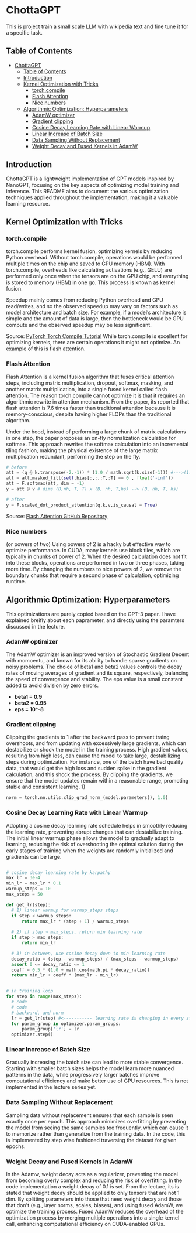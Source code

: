 # ChottaGPT

This is project train a small scale LLM with wikipedia text and fine tune it for a specific task. 


## Table of Contents
- [ChottaGPT](#chottagpt)
  - [Table of Contents](#table-of-contents)
  - [Introduction](#introduction)
  - [Kernel Optimization with Tricks](#kernel-optimization-with-tricks)
    - [torch.compile](#torchcompile)
    - [Flash Attention](#flash-attention)
    - [Nice numbers](#nice-numbers)
  - [Algorithmic Optimization: Hyperparameters](#algorithmic-optimization-hyperparameters)
    - [AdamW optimizer](#adamw-optimizer)
    - [Gradient clipping](#gradient-clipping)
    - [Cosine Decay Learning Rate with Linear Warmup](#cosine-decay-learning-rate-with-linear-warmup)
    - [Linear Increase of Batch Size](#linear-increase-of-batch-size)
    - [Data Sampling Without Replacement](#data-sampling-without-replacement)
    - [Weight Decay and Fused Kernels in AdamW](#weight-decay-and-fused-kernels-in-adamw)

## Introduction

ChottaGPT is a lightweight implementation of GPT models inspired by NanoGPT, focusing on the key aspects of optimizing model training and inference. This README aims to document the various optimization techniques applied throughout the implementation, making it a valuable learning resource.


## Kernel Optimization with Tricks
### torch.compile
torch.compile performs kernel fusion, optimizing kernels by reducing Python overhead. Without torch.compile, operations would be performed multiple times on the chip and saved to GPU memory (HBM). With torch.compile, overheads like calculating activations (e.g., GELU) are performed only once when the tensors are on the GPU chip, and everything is stored to memory (HBM) in one go. This process is known as kernel fusion.

Speedup mainly comes from reducing Python overhead and GPU read/writes, and so the observed speedup may vary on factors such as model architecture and batch size. For example, if a model’s architecture is simple and the amount of data is large, then the bottleneck would be GPU compute and the observed speedup may be less significant.
   
Source: [PyTorch Torch Compile Tutorial](https://pytorch.org/tutorials/intermediate/torch_compile_tutorial.html)
While torch.compile is excellent for optimizing kernels, there are certain operations it might not optimize. An example of this is flash attention.

### Flash Attention
Flash Attention is a kernel fusion algorithm that fuses critical attention steps, including matrix multiplication, dropout, softmax, masking, and another matrix multiplication, into a single fused kernel called flash attention. The reason torch.compile cannot optimize it is that it requires an algorithmic rewrite in attention mechanism. From the paper, its reported that flash attention is 7.6 times faster than traditional attention because it is memory-conscious, despite having higher FLOPs than the traditional algorithm.

Under the hood, instead of performing a large chunk of matrix calculations in one step, the paper proposes an on-fly normalization calculation for softmax. This approach rewrites the softmax calculation into an incremental tiling fashion, making the physical existence of the large matrix multiplication redundant, performing the step on the fly. 
   ```python 
   # before 
   att = (q @ k.transpose(-2.-1)) * (1.0 / math.sqrt(k.size(-1))) #--->(1) 
   att = att.masked_fill(self.bias[:,:,:T,:T] == 0 , float('-inf'))
   att = F.softmax(att, dim = -1)
   y = att @ v # dims (B,nh, T, T) x (B, nh, T,hs) --> (B, nh, T, hs)

   # after
   y = F.scaled_dot_product_attention(q,k,v,is_causal = True)
   
   ```
Source: [Flash Attention GitHub Repository](https://github.com/Dao-AILab/flash-attention)


### Nice numbers
(or powers of two) Using powers of 2 is a hacky but effective way to optimize performance. In CUDA, many kernels use block tiles, which are typically in chunks of power of 2. When the desired calculation does not fit into these blocks, operations are performed in two or three phases, taking more time. By changing the numbers to nice powers of 2, we remove the boundary chunks that require a second phase of calculation, optimizing runtime.



## Algorithmic Optimization: Hyperparameters

This optimizations are purely copied based on the GPT-3 paper. I have explained breifly about each paprameter, and directly using the paramters discussed in the lecture.  

### AdamW optimizer 
The AdamW optimizer is an improved version of Stochastic Gradient Decent with momoentu, and known for its ability to handle sparse gradients on noisy problems. The choice of beta1 and beta2 values controls the decay rates of moving averages of gradient and its square, respectively, balancing the speed of convergence and stability. The eps value is a small constant added to avoid division by zero errors.

- **beta1 = 0.9**
- **beta2 = 0.95**
- **eps = 10^-8**

### Gradient clipping
 Clipping the gradients to 1 after the backward pass to prevent traing overshoots, and from updating with excessively large gradients, which can destabilize or shock the model in the training process. High gradient values, resulting from high loss, can cause the model to take large, destabilizing steps during optimization. For instance, one of the batch have bad quality data, that would get the high loss and sudden spike in the gradient calculation, and this shock the process. By clipping the gradients, we ensure that the model updates remain within a reasonable range, promoting stable and consistent learning.
1) 
```python
norm = torch.nn.utils.clip_grad_norm_(model.parameters(), 1.0)
```

### Cosine Decay Learning Rate with Linear Warmup
Adopting a cosine decay learning rate schedule helps in smoothly reducing the learning rate, preventing abrupt changes that can destabilize training. The initial linear warmup phase allows the model to gradually adapt to learning, reducing the risk of overshooting the optimal solution during the early stages of training when the weights are randomly initialized and gradients can be large.

```python

# cosine decay learning rate by karpathy
max_lr = 3e-4
min_lr = max_lr * 0.1
warmup_steps = 10
max_steps = 50

def get_lr(step):
  # 1) linear warmup for warmup_steps steps
  if step < warmup_steps:
      return max_lr * (step + 1) / warmup_steps
  
  # 2) if step > max_steps, return min learning rate
  if step > max_steps:
      return min_lr

  # 3) in between, use cosine decay down to min learning rate
  decay_ratio = (step - warmup_steps) / (max_steps - warmup_steps)
  assert 0 <= decay_ratio <= 1
  coeff = 0.5 * (1.0 + math.cos(math.pi * decay_ratio))
  return min_lr + coeff * (max_lr - min_lr)


# in training loop
for step in range(max_steps):
  # code 
  # code
  # backward, and norm
  lr = get_lr(step) #<----------- learning rate is changing in every step
  for param_group in optimizer.param_groups:
      param_group['lr'] = lr  
  optimizer.step()

```


### Linear Increase of Batch Size
Gradually increasing the batch size can lead to more stable convergence. Starting with smaller batch sizes helps the model learn more nuanced patterns in the data, while progressively larger batches improve computational efficiency and make better use of GPU resources. This is not implemented in the lecture series yet. 

### Data Sampling Without Replacement
Sampling data without replacement ensures that each sample is seen exactly once per epoch. This approach minimizes overfitting by preventing the model from seeing the same samples too frequently, which can cause it to memorize rather than generalize from the training data. In the code, this is implemented by step wise fashioned traversing the dataset for given epochs. 

### Weight Decay and Fused Kernels in AdamW
In the Adamw, weight decay acts as a regularizer, preventing the model from becoming overly complex and reducing the risk of overfitting. In the code implementation a weight decay of 0.1 is set. From the lecture, its is stated that weight decay should be applied to only tensors that are not 1 dim.  By splitting parameters into those that need weight decay and those that don't (e.g., layer norms, scales, biases), and using fused AdamW, we optimize the training process. Fused AdamW reduces the overhead of the optimization process by merging multiple operations into a single kernel call, enhancing computational efficiency on CUDA-enabled GPUs.
